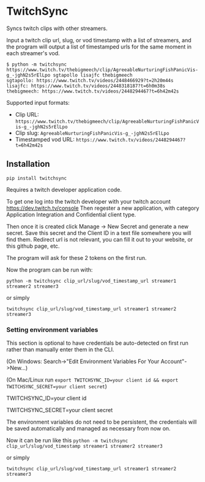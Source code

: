 # TwitchSync

Syncs twitch clips with other streamers. 

Input a twitch clip url, slug, or vod timestamp with a list of streamers, and the program will output a list of timestamped urls for the same moment in each streamer's vod.

```
$ python -m twitchsync https://www.twitch.tv/thebigmeech/clip/AgreeableNurturingFishPanicVis-g_-jghN2s5rElLpo sgtapollo lisajfc thebigmeech
sgtapollo: https://www.twitch.tv/videos/2448466929?t=2h20m44s
lisajfc: https://www.twitch.tv/videos/2448318187?t=6h0m38s
thebigmeech: https://www.twitch.tv/videos/2448294467?t=6h42m42s
```

Supported input formats:
- Clip URL: `https://www.twitch.tv/thebigmeech/clip/AgreeableNurturingFishPanicVis-g_-jghN2s5rElLpo`
- Clip slug: `AgreeableNurturingFishPanicVis-g_-jghN2s5rElLpo`
- Timestamped vod URL: `https://www.twitch.tv/videos/2448294467?t=6h42m42s`

## Installation
`pip install twitchsync`

Requires a twitch developer application code. 

To get one log into the twitch developer with your twitch account https://dev.twitch.tv/console Then regester a new application, with category Application Integration and Confidential client type. 

Then once it is created click Manage -> New Secret and generate a new secret. Save this secret and the Client ID in a text file somewhere you will find them. Redirect url is not relevant, you can fill it out to your website, or this github page, etc.

The program will ask for these 2 tokens on the first run.

Now the program can be run with:

`python -m twitchsync clip_url/slug/vod_timestamp_url streamer1 streamer2 streamer3`

or simply

`twitchsync clip_url/slug/vod_timestamp_url streamer1 streamer2 streamer3`


### Setting environment variables

This section is optional to have credentials be auto-detected on first run rather than manually enter them in the CLI.


(On Windows: Search->"Edit Environment Variables For Your Account"->New...)

(On Mac/Linux run `export TWITCHSYNC_ID=your client id && export TWITCHSYNC_SECRET=your client secret`)

TWITCHSYNC_ID=your client id

TWITCHSYNC_SECRET=your client secret

The environment variables do not need to be persistent, the credentials will be saved automatically and managed as necessary from now on.

Now it can be run like this `python -m twitchsync clip_url/slug/vod_timestamp streamer1 streamer2 streamer3`

or simply

`twitchsync clip_url/slug/vod_timestamp_url streamer1 streamer2 streamer3`
